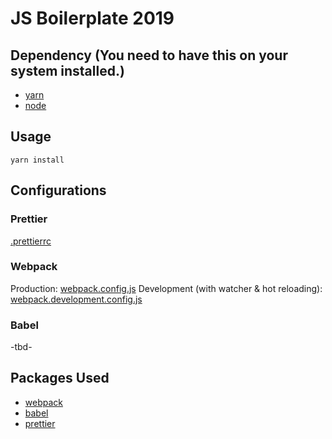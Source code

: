 # JS Boilerplate 2019

## Dependency (You need to have this on your system installed.)
- [yarn](https://yarnpkg.com/lang/en/)
- [node](https://nodejs.org/en/)

## Usage

    yarn install

## Configurations

### Prettier
[.prettierrc](.prettierrc)

### Webpack
Production:
[webpack.config.js](webpack.config.js)
Development (with watcher & hot reloading):
[webpack.development.config.js](webpack.development.config.js)

### Babel
-tbd-

## Packages Used
- [webpack](https://webpack.js.org/)
- [babel](https://babeljs.io/)
- [prettier](https://prettier.io/)
